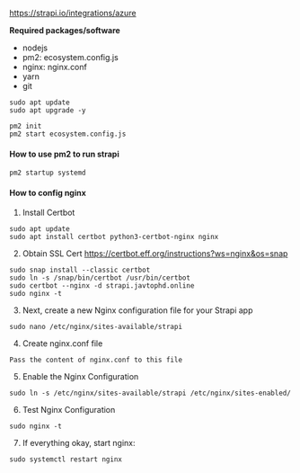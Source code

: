 https://strapi.io/integrations/azure

**Required packages/software**
- nodejs
- pm2: ecosystem.config.js
- nginx: nginx.conf
- yarn
- git

```
sudo apt update
sudo apt upgrade -y

pm2 init
pm2 start ecosystem.config.js
```

#### How to use pm2 to run strapi 
```
pm2 startup systemd
```

#### How to config nginx
1. Install Certbot

```
sudo apt update
sudo apt install certbot python3-certbot-nginx nginx
```

2. Obtain SSL Cert
https://certbot.eff.org/instructions?ws=nginx&os=snap

```
sudo snap install --classic certbot
sudo ln -s /snap/bin/certbot /usr/bin/certbot
sudo certbot --nginx -d strapi.javtophd.online
sudo nginx -t
```

3. Next, create a new Nginx configuration file for your Strapi app
```
sudo nano /etc/nginx/sites-available/strapi
```

4. Create nginx.conf file
```
Pass the content of nginx.conf to this file
```

5. Enable the Nginx Configuration
```
sudo ln -s /etc/nginx/sites-available/strapi /etc/nginx/sites-enabled/
```

6. Test Nginx Configuration
```
sudo nginx -t
```

7. If everything okay, start nginx:
```
sudo systemctl restart nginx
```